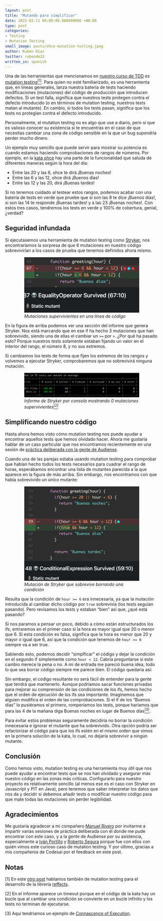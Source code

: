 ```yaml
---
layout: post
title: "Mutando para simplificar"
date: 2022-02-11 00:00:00.000000000 +00:00
type: post
categories:
- Testing
- Mutation Testing
small_image: posts/ohce-mutation-testing.jpeg
author: Rubén Díaz
twitter: rubendm23
written_in: spanish
---
```


Una de las herramientas que mencionamos en [nuestro curso de TDD](https://codesai.com/curso-de-tdd/) es [mutation testing](https://en.wikipedia.org/wiki/Mutation_testing)<a href="#nota1"><sup>[1]</sup></a>. Para quien no esté familiarizado, es una herramienta que, en líneas generales, lanza nuestra batería de tests haciendo modificaciones (mutaciones) del código de producción que introducen defectos. Si un test falla, significa que nuestros tests protegen contra el defecto introducido (o en términos de mutation testing, nuestros tests matan al mutante). En cambio, si todos los tests pasan, significa que los tests no protegían contra el defecto introducido.

Personalmente, el mutation testing no es algo que use a diario, pero sí que es valioso conocer su existencia si te encuentras en el caso de que necesitas cambiar una zona de código sensible en la que un bug supondría perder mucho dinero.

Un ejemplo muy sencillo que puede servir para mostrar su potencia es cuando estamos haciendo comprobaciones de rangos de números. Por ejemplo, en la [kata ohce](https://codesai.com/2016/05/ohce-kata) hay una parte de la funcionalidad que saluda de diferentes maneras según la hora del día:

* Entre las 20 y las 6, ohce te dirá ¡Buenas noches!
* Entre las 6 y las 12, ohce dirá ¡Buenos días!
* Entre las 12 y las 20, dirá ¡Buenas tardes!

Si no tenemos cuidado al testear estos rangos, podemos acabar con una batería de tests en verde que pruebe que si son las 8 te dice ¡Buenos días!, si son las 14 te responde ¡Buenas tardes! y a las 23 ¡Buenas noches!. Con estos tres casos, tendremos los tests en verde y 100% de cobertura, genial, ¿verdad?

<script src="https://gist.github.com/rubendm92/9f108ff5334bcf79734621b9f3045230.js?file=naive-tests.js"></script>

<script src="https://gist.github.com/rubendm92/9f108ff5334bcf79734621b9f3045230.js?file=greetings-sorted.js"></script>

## Seguridad infundada

Si ejecutasemos una herramienta de mutation testing como [Stryker](https://stryker-mutator.io/docs/stryker-js/introduction/), nos encontraríamos la sorpresa de que 6 mutaciones en nuestro código sobrevivirían a los casos de prueba que tenemos definidos ahora mismo.

<figure style="margin:auto; width: 75%">
<img src="/assets/posts/2022-02-mutation-testing/mutant-survived.png" alt="Mutaciones supervivientes en una línea de código" />
<figcaption><em>Mutaciones supervivientes en una línea de código</em></figcaption>
</figure>

En la figura de arriba podemos ver una sección del informe que genera Stryker. Nos está marcando que en ese if ha hecho 3 mutaciones que han sobrevivido, siendo una de ellas el cambiar un `>=` por `>`. ¿Por qué ha pasado esto? Porque nuestros tests solamente estaban fijando un valor en el interior del rango, el número 8, y no sus extremos.

Si cambiamos los tests de forma que fijen los extremos de los rangos y volvemos a ejecutar Stryker, comprobaremos que no sobrevivirá ninguna mutación.

<script src="https://gist.github.com/rubendm92/9f108ff5334bcf79734621b9f3045230.js?file=tests.js"></script>

<figure style="margin:auto; width: 75%">
<img src="/assets/posts/2022-02-mutation-testing/mutants-killed.png" alt="Informe de Stryker por consola mostrando 0 mutaciones supervivientes" />
<figcaption><em>Informe de Stryker por consola mostrando 0 mutaciones supervivientes<a href="#nota2"><sup>[2]</sup></a></em></figcaption>
</figure>

## Simplificando nuestro código

Hasta ahora hemos visto cómo mutation testing nos puede ayudar a encontrar aquellos tests que hemos olvidado hacer. Ahora me gustaría hablar de un caso particular que nos encontramos recientemente en una sesión de [práctica deliberada con la gente de Audiense](https://twitter.com/codesaidev/status/1485585588933771264).

Cuando una de las parejas estaba usando mutation testing para comprobar que habían hecho todos los tests necesarios para cuadrar el rango de horas, esperábamos encontrar una lista de mutantes parecida a la que aparece en la figura de más arriba.  Sin embargo, nos encontramos con que había sobrevivido un único mutante:

<figure style="margin:auto; width: 75%">
<img src="/assets/posts/2022-02-mutation-testing/mutant-remove-condition.png" alt="Mutación de Stryker que sobrevive borrando una condición" />
<figcaption><em>Mutación de Stryker que sobrevive borrando una condición</em></figcaption>
</figure>

Resulta que la condición de `hour >= 6` era innecesaria, ya que la mutación introducida al cambiar dicho código por `true` sobrevivía (los tests seguían pasando). Pero revisamos los tests y estaban “bien” así que, ¿qué está pasando?

Si nos paramos a pensar un poco, debido a cómo están estructurados los ifs, entraremos en el primer caso si la hora es mayor igual que 20 o menor que 6. Si esta condición es falsa, significa que la hora es menor que 20 y mayor o igual que 6, así que la condición que tenemos de `hour >= 6` siempre va a ser true.

Sabiendo esto, podemos decidir “simplficar” el código y dejar la condición en el segundo if simplemente como `hour < 12`. Cabría preguntarse si este cambio merece la pena o no. A mi de entrada me pareció buena idea, todo lo que sea borrar código siempre me parece bien. El código quedaría así:

<script src="https://gist.github.com/rubendm92/9f108ff5334bcf79734621b9f3045230.js?file=greeting-simplified.js"></script>

Sin embargo, el código resultante no será fácil de entender para la gente que tendrá que mantenerlo. Aunque podríamos sacar funciones privadas para mejorar su comprensión de las condiciones de los ifs, hemos hecho que el orden de ejecución de los ifs sea importante. Imaginemos que alguien modifica el orden de las comprobaciones. Si el if de los “Buenos días” lo pusiéramos el primero, romperíamos los tests, porque haríamos que para las 4 de la mañana diga Buenas noches en lugar de Buenos días<a href="#nota3"><sup>[3]</sup></a>.

Para evitar estos problemas seguramente decidiría no borrar la condición innecesaria e ignorar el mutante que ha sobrevivido. Otra opción podría ser refactorizar el código para que los ifs estén en el mismo orden que vimos en la primera solución de la kata, lo cual, no dejaría sobrevivir a ningún mutante.

## Conclusión

Como hemos visto, mutation testing es una herramienta muy útil que nos puede ayudar a encontrar tests que se nos han olvidado y asegurar más nuestro código en las zonas más críticas. Configurarlo para nuestro proyecto es relativamente sencillo (al menos ese es el caso con Stryker en Javascript y PIT en Java), pero tenemos que saber interpretar los datos que nos da y decidir si debemos añadir tests o modificar nuestro código para que mate todas las mutaciones sin perder legibilidad.

## Agradecimientos

Me gustaría agradecer a mi compañero [Manuel Rivero](https://twitter.com/trikitrok) por invitarme a impartir varias sesiones de práctica deliberada con él donde me pude encontrar con este caso, y a la gente de Audiense por su asistencia, especialmente a [Iván Portillo](https://twitter.com/ivanportillo11) y [Roberto Segura](https://twitter.com/Rober_Segura) porque fue con ellos con quién vimos este curioso caso de mutation testing. Y por último, gracias a mis compañeros de Codesai por el feedback en este post.

## Notas

<a name="nota1"></a> [1] En este [otro post](https://codesai.com/2019/05/killing-mutants-to-improve-tests) hablamos también de mutation testing para el desarrollo de la librería [reffects](https://github.com/trovit/reffects).

<a name="nota2"></a> [2] En el informe aparece un timeout porque en el código de la kata hay un bucle que al cambiar una condición se convierte en un bucle infinito y los tests no terminan de ejecutarse. 

<a name="nota3"></a> [3] Aquí tendríamos un ejemplo de [Connascence of Execution](https://codesai.com/2017/01/about-connascence#3-forms-of-connascence).

